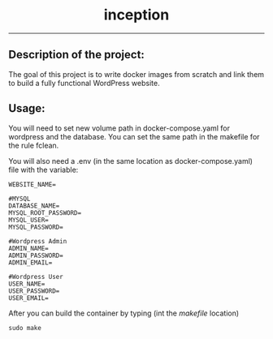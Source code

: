 <h1 align="center"> inception </h1>

---

<h2 id="description_id"> Description of the project: </h2>

The goal of this project is to write docker images from scratch and link them to build a fully functional WordPress website.

<h2 id="usage_id"> Usage: </h2>

You will need to set new volume path in docker-compose.yaml for wordpress and the database. You can set the same path in the makefile for the rule fclean.

You will also need a .env (in the same location as docker-compose.yaml) file with the variable:

```
WEBSITE_NAME=

#MYSQL
DATABASE_NAME=
MYSQL_ROOT_PASSWORD=
MYSQL_USER=
MYSQL_PASSWORD=

#Wordpress Admin
ADMIN_NAME=
ADMIN_PASSWORD=
ADMIN_EMAIL=

#Wordpress User
USER_NAME=
USER_PASSWORD=
USER_EMAIL=
```

After you can build the container by typing (int the *makefile* location)
```shell
sudo make
```
